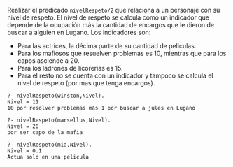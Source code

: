 Realizar el predicado `nivelRespeto/2` que relaciona a un personaje con su nivel de respeto.
El nivel de respeto se calcula como un indicador que depende de la ocupación más la cantidad de encargos que le dieron de buscar a alguien en Lugano.
Los indicadores son:
* Para las actrices, la décima parte de su cantidad de peliculas.
* Para los mafiosos que resuelven problemas es 10, mientras que para los capos asciende a 20. 
* Para los ladrones de licorerias es 15.
* Para el resto no se cuenta con un indicador y tampoco se calcula el nivel de respeto (por mas que tenga encargos). 

```
?- nivelRespeto(winston,Nivel).
Nivel = 11
10 por resolver problemas más 1 por buscar a jules en Lugano

?- nivelRespeto(marsellus,Nivel).
Nivel = 20
por ser capo de la mafia

?- nivelRespeto(mia,Nivel).
Nivel = 0.1
Actua solo en una pelicula

```
